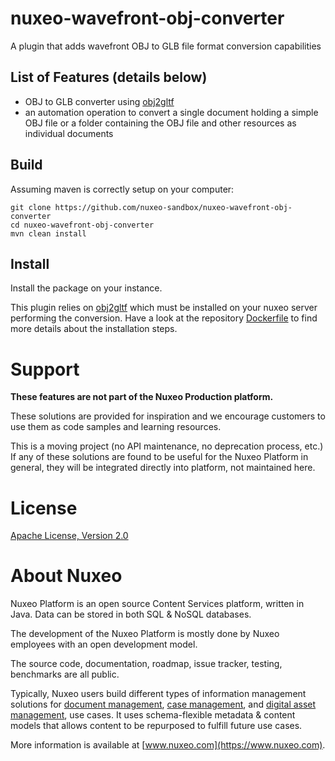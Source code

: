 nuxeo-wavefront-obj-converter
===================

A plugin that adds wavefront OBJ to GLB file format conversion capabilities

## List of Features (details below)

- OBJ to GLB converter using [obj2gltf](https://github.com/CesiumGS/obj2gltf)
- an automation operation to convert a single document holding a simple OBJ file or a folder containing the OBJ file and other resources as individual documents

## Build

Assuming maven is correctly setup on your computer:

```
git clone https://github.com/nuxeo-sandbox/nuxeo-wavefront-obj-converter
cd nuxeo-wavefront-obj-converter
mvn clean install
```

## Install

Install the package on your instance.

This plugin relies on [obj2gltf](https://github.com/CesiumGS/obj2gltf) which must be installed on your nuxeo server performing the conversion. Have a look at the repository [Dockerfile](https://github.com/nuxeo-sandbox/nuxeo-wavefront-obj-converter/blob/master/nuxeo-wavefront-obj-converter-docker/Dockerfile) to find more details about the installation steps.

# Support

**These features are not part of the Nuxeo Production platform.**

These solutions are provided for inspiration and we encourage customers to use them as code samples and learning resources.

This is a moving project (no API maintenance, no deprecation process, etc.) If any of these solutions are found to be useful for the Nuxeo Platform in general, they will be integrated directly into platform, not maintained here.

# License

[Apache License, Version 2.0](http://www.apache.org/licenses/LICENSE-2.0.html)

# About Nuxeo

Nuxeo Platform is an open source Content Services platform, written in Java. Data can be stored in both SQL & NoSQL databases.

The development of the Nuxeo Platform is mostly done by Nuxeo employees with an open development model.

The source code, documentation, roadmap, issue tracker, testing, benchmarks are all public.

Typically, Nuxeo users build different types of information management solutions for [document management](https://www.nuxeo.com/solutions/document-management/), [case management](https://www.nuxeo.com/solutions/case-management/), and [digital asset management](https://www.nuxeo.com/solutions/dam-digital-asset-management/), use cases. It uses schema-flexible metadata & content models that allows content to be repurposed to fulfill future use cases.

More information is available at [www.nuxeo.com](https://www.nuxeo.com).
